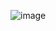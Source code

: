 ![image](https://github.com/aligici/login-form/assets/126290480/6e396f9d-7d0e-40b1-9159-695a056f8b0b)
